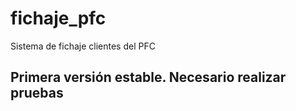 # fichaje_pfc
Sistema de fichaje clientes del PFC

## Primera versión estable. Necesario realizar pruebas
